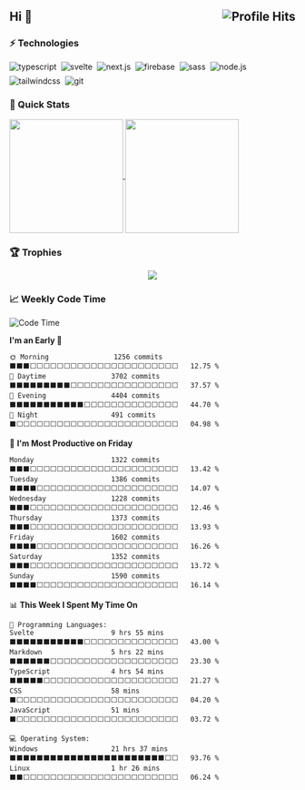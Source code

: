 <h2>Hi 👋 <img align="right" alt="Profile Hits" src="https://komarev.com/ghpvc/?username=xKesvaL&style=for-the-badge&color=blueviolet"></h2>

### ⚡ Technologies

<div style="display: flex; gap: 8px; flex-wrap: wrap;">

<img src="https://img.shields.io/badge/TS-3178C6?style=for-the-badge&logo=typescript&logoColor=fff" alt="typescript">
<img src="https://img.shields.io/badge/Sveltekit-FF3E00?style=for-the-badge&logo=svelte&logoColor=fff" alt="svelte">
<img src="https://img.shields.io/badge/Next-000?style=for-the-badge&logo=next.js&logoColor=fff" alt="next.js">
<img src="https://img.shields.io/badge/Firebase-FFCA28?style=for-the-badge&logo=firebase&logoColor=fff" alt="firebase">
<img src="https://img.shields.io/badge/Scss-CC6699?style=for-the-badge&logo=sass&logoColor=fff" alt="sass">
<img src="https://img.shields.io/badge/Node-339933?style=for-the-badge&logo=node.js&logoColor=fff" alt="node.js">
<img src="https://img.shields.io/badge/Tailwind-06B6D4?style=for-the-badge&logo=tailwindcss&logoColor=fff" alt="tailwindcss">
<img src="https://img.shields.io/badge/Git-F05032?style=for-the-badge&logo=git&logoColor=fff" alt="git">

</div>

### 🙈 Quick Stats

<a href="https://github.com/xKesvaL/github-readme-stats">
  <img height=200 align="center" src="https://github-readme-stats.vercel.app/api?username=xKesvaL&show_icons=true&theme=midnight-purple&card_width=360" />
</a>
<a href="https://github.com/xKesvaL/github-readme-stats">
  <img height=200 align="center" src="https://github-readme-stats.vercel.app/api/top-langs?username=xKesvaL&layout=compact&langs_count=8&card_width=300&theme=midnight-purple" />
</a>

### 🏆 Trophies

<a href="" style="display: flex">
  <img align="center" style="margin-left: auto; margin-right: auto;" src="https://github-profile-trophy.vercel.app/?username=xKesvaL&theme=onestar&column=3&margin-w=15&margin-h=15&rank=S,AAA,AA,A,B,C">
</a>

### 📈 Weekly Code Time
<!--START_SECTION:waka-->
![Code Time](http://img.shields.io/badge/Code%20Time-2%2C096%20hrs%207%20mins-blue)

**I'm an Early 🐤** 

```text
🌞 Morning                1256 commits        ⬛⬛⬛⬜⬜⬜⬜⬜⬜⬜⬜⬜⬜⬜⬜⬜⬜⬜⬜⬜⬜⬜⬜⬜⬜   12.75 % 
🌆 Daytime                3702 commits        ⬛⬛⬛⬛⬛⬛⬛⬛⬛⬜⬜⬜⬜⬜⬜⬜⬜⬜⬜⬜⬜⬜⬜⬜⬜   37.57 % 
🌃 Evening                4404 commits        ⬛⬛⬛⬛⬛⬛⬛⬛⬛⬛⬛⬜⬜⬜⬜⬜⬜⬜⬜⬜⬜⬜⬜⬜⬜   44.70 % 
🌙 Night                  491 commits         ⬛⬜⬜⬜⬜⬜⬜⬜⬜⬜⬜⬜⬜⬜⬜⬜⬜⬜⬜⬜⬜⬜⬜⬜⬜   04.98 % 
```
📅 **I'm Most Productive on Friday** 

```text
Monday                   1322 commits        ⬛⬛⬛⬜⬜⬜⬜⬜⬜⬜⬜⬜⬜⬜⬜⬜⬜⬜⬜⬜⬜⬜⬜⬜⬜   13.42 % 
Tuesday                  1386 commits        ⬛⬛⬛⬛⬜⬜⬜⬜⬜⬜⬜⬜⬜⬜⬜⬜⬜⬜⬜⬜⬜⬜⬜⬜⬜   14.07 % 
Wednesday                1228 commits        ⬛⬛⬛⬜⬜⬜⬜⬜⬜⬜⬜⬜⬜⬜⬜⬜⬜⬜⬜⬜⬜⬜⬜⬜⬜   12.46 % 
Thursday                 1373 commits        ⬛⬛⬛⬜⬜⬜⬜⬜⬜⬜⬜⬜⬜⬜⬜⬜⬜⬜⬜⬜⬜⬜⬜⬜⬜   13.93 % 
Friday                   1602 commits        ⬛⬛⬛⬛⬜⬜⬜⬜⬜⬜⬜⬜⬜⬜⬜⬜⬜⬜⬜⬜⬜⬜⬜⬜⬜   16.26 % 
Saturday                 1352 commits        ⬛⬛⬛⬜⬜⬜⬜⬜⬜⬜⬜⬜⬜⬜⬜⬜⬜⬜⬜⬜⬜⬜⬜⬜⬜   13.72 % 
Sunday                   1590 commits        ⬛⬛⬛⬛⬜⬜⬜⬜⬜⬜⬜⬜⬜⬜⬜⬜⬜⬜⬜⬜⬜⬜⬜⬜⬜   16.14 % 
```


📊 **This Week I Spent My Time On** 

```text
💬 Programming Languages: 
Svelte                   9 hrs 55 mins       ⬛⬛⬛⬛⬛⬛⬛⬛⬛⬛⬛⬜⬜⬜⬜⬜⬜⬜⬜⬜⬜⬜⬜⬜⬜   43.00 % 
Markdown                 5 hrs 22 mins       ⬛⬛⬛⬛⬛⬛⬜⬜⬜⬜⬜⬜⬜⬜⬜⬜⬜⬜⬜⬜⬜⬜⬜⬜⬜   23.30 % 
TypeScript               4 hrs 54 mins       ⬛⬛⬛⬛⬛⬜⬜⬜⬜⬜⬜⬜⬜⬜⬜⬜⬜⬜⬜⬜⬜⬜⬜⬜⬜   21.27 % 
CSS                      58 mins             ⬛⬜⬜⬜⬜⬜⬜⬜⬜⬜⬜⬜⬜⬜⬜⬜⬜⬜⬜⬜⬜⬜⬜⬜⬜   04.20 % 
JavaScript               51 mins             ⬛⬜⬜⬜⬜⬜⬜⬜⬜⬜⬜⬜⬜⬜⬜⬜⬜⬜⬜⬜⬜⬜⬜⬜⬜   03.72 % 

💻 Operating System: 
Windows                  21 hrs 37 mins      ⬛⬛⬛⬛⬛⬛⬛⬛⬛⬛⬛⬛⬛⬛⬛⬛⬛⬛⬛⬛⬛⬛⬛⬜⬜   93.76 % 
Linux                    1 hr 26 mins        ⬛⬛⬜⬜⬜⬜⬜⬜⬜⬜⬜⬜⬜⬜⬜⬜⬜⬜⬜⬜⬜⬜⬜⬜⬜   06.24 % 
```


<!--END_SECTION:waka-->
